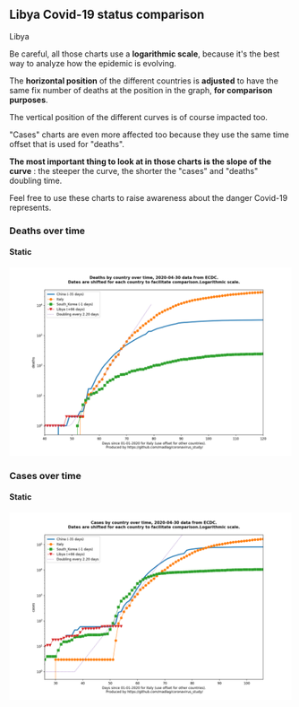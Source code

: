 ## Libya Covid-19 status comparison 

Libya



Be careful, all those charts use a **logarithmic scale**, because it's the best way to analyze how the epidemic is evolving.
 
The **horizontal position** of the different countries is **adjusted** to have the same fix number of deaths at the position in the graph, **for comparison purposes**.

The vertical position of the different curves is of course impacted too.

"Cases" charts are even more affected too because they use the same time offset that is used for "deaths".

**The most important thing to look at in those charts is the slope of the curve** : the steeper the curve, the shorter the "cases" and "deaths" doubling time.

Feel free to use these charts to raise awareness about the danger Covid-19 represents. 


 
### Deaths over time
 
#### Static
![Libya covid-19 deaths static chart](https://raw.githubusercontent.com/madlag/coronavirus_study/master/notebooks/graphs/2020-04-30/countries/Libya/2020-04-30_Libya_deaths.png "Libya covid-19 deaths static chart")   

 
### Cases over time
 
#### Static
![Libya covid-19 cases static chart](https://raw.githubusercontent.com/madlag/coronavirus_study/master/notebooks/graphs/2020-04-30/countries/Libya/2020-04-30_Libya_cases.png "Libya covid-19 cases static chart")   

